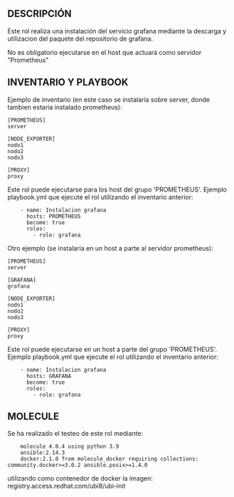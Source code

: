 ## DESCRIPCIÓN 


Este rol realiza una instalación del servicio grafana mediante la descarga y utilizacion del paquete del repositorio de grafana. 

No es obligatorio ejecutarse en el host que actuará como servidor "Prometheus"




## INVENTARIO Y PLAYBOOK

Ejemplo de inventario (en este caso se instalaría sobre server, donde tambien estaria instalado prometheus):

    [PROMETHEUS]
    server

    [NODE_EXPORTER]
    nodo1
    nodo2
    nodo3

    [PROXY]
    proxy


Este rol puede ejecutarse para los host del grupo 'PROMETHEUS'. Ejemplo playbook.yml que ejecute el rol utilizando el inventario anterior:


        - name: Instalacion grafana
          hosts: PROMETHEUS
          become: true
          roles:
            - role: grafana



Otro ejemplo (se instalaria en un host a parte al servidor prometheus):

    [PROMETHEUS]
    server

    [GRAFANA]
    grafana

    [NODE_EXPORTER]
    nodo1
    nodo2
    nodo3

    [PROXY]
    proxy

    
Este rol puede ejecutarse en un host a parte del grupo 'PROMETHEUS'. Ejemplo playbook.yml que ejecute el rol utilizando el inventario anterior:


        - name: Instalacion grafana
          hosts: GRAFANA
          become: true
          roles:
            - role: grafana



## MOLECULE

Se ha realizado el testeo de este rol mediante:

        molecule 4.0.4 using python 3.9 
        ansible:2.14.3
        docker:2.1.0 from molecule_docker requiring collections: community.docker>=3.0.2 ansible.posix>=1.4.0

utilizando como contenedor de docker la imagen: registry.access.redhat.com/ubi8/ubi-init